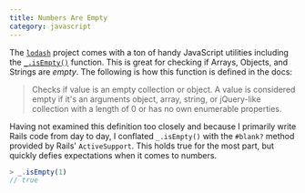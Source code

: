 ```yaml
--- 
title: Numbers Are Empty
category: javascript
---
```


The [`lodash`](https://lodash.com/) project comes with a ton of handy
JavaScript utilities including the
[`_.isEmpty()`](https://lodash.com/docs#isEmpty) function. This is great for
checking if Arrays, Objects, and Strings are _empty_. The following is how
this function is defined in the docs:

> Checks if value is an empty collection or object. A value is considered
> empty if it's an arguments object, array, string, or jQuery-like
> collection with a length of 0 or has no own enumerable properties.

Having not examined this definition too closely and because I primarily
write Rails code from day to day, I conflated `_.isEmpty()` with the
`#blank?` method provided by Rails' `ActiveSupport`. This holds true for the
most part, but quickly defies expectations when it comes to numbers.

```javascript
> _.isEmpty(1)
// true
```
